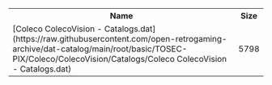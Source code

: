 <table>
<tr><th>Name</th><th>Size</th></tr>
<tr><td>
[Coleco ColecoVision - Catalogs.dat](https://raw.githubusercontent.com/open-retrogaming-archive/dat-catalog/main/root/basic/TOSEC-PIX/Coleco/ColecoVision/Catalogs/Coleco ColecoVision - Catalogs.dat)
</td><td>5798</td></tr>
</table>
